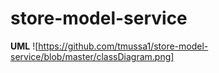 # store-model-service

**UML**
![https://github.com/tmussa1/store-model-service/blob/master/classDiagram.png]
